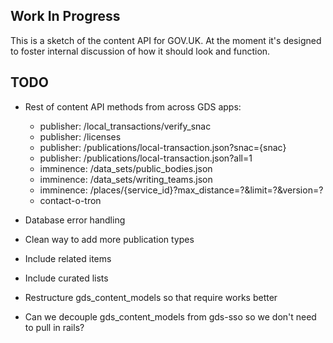 ## Work In Progress

This is a sketch of the content API for GOV.UK. At the moment it's designed to foster
internal discussion of how it should look and function.

## TODO

* Rest of content API methods from across GDS apps:
  * publisher: /local_transactions/verify_snac
  * publisher: /licenses
  * publisher: /publications/local-transaction.json?snac={snac}
  * publisher: /publications/local-transaction.json?all=1
  * imminence: /data_sets/public_bodies.json
  * imminence: /data_sets/writing_teams.json
  * imminence: /places/{service_id}?max_distance=?&limit=?&version=?
  * contact-o-tron

* Database error handling
* Clean way to add more publication types
* Include related items
* Include curated lists
* Restructure gds_content_models so that require works better
* Can we decouple gds_content_models from gds-sso so we don't need to pull in rails?
